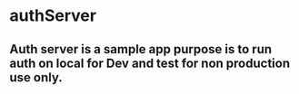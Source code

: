 # authServer
## Auth server is a sample app purpose is to run auth on local for Dev and test for non production use only.